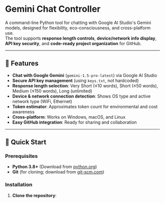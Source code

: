 # Gemini Chat Controller

A command-line Python tool for chatting with Google AI Studio's Gemini models, designed for flexibility, eco-consciousness, and cross-platform use.  
The tool supports **response length controls**, **device/network info display**, **API key security**, and **code-ready project organization** for GitHub.

---

## 📌 Features

- **Chat with Google Gemini** (`gemini-1.5-pro-latest`) via Google AI Studio
- **Secure API key management** (using `keys.txt`, not hardcoded)
- **Response length selection**: Very Short (≤10 words), Short (≤50 words), Medium (≤150 words), Long (unlimited)
- **Device & network connection detection**: Shows OS type and active network type (WiFi, Ethernet)
- **Token estimator**: Approximates token count for environmental and cost awareness
- **Cross-platform**: Works on Windows, macOS, and Linux
- **Easy GitHub integration**: Ready for sharing and collaboration

---

## 🚀 Quick Start

### Prerequisites

- **Python 3.8+** (Download from [python.org](https://www.python.org/downloads/))
- **Git** (for cloning; download from [git-scm.com](https://git-scm.com/downloads))

### Installation

1. **Clone the repository**:
